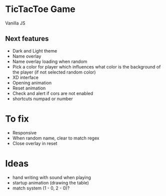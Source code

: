# TicTacToe Game
Vanilla JS


## Next features
- Dark and Light theme
- Name overlay
- Name overlay loading when random
- Pick a color for player which influences what color is the background of the player (if not selected random color)
- XD interface
- Opening animation
- Reset animation
- Check and alert if cors are not enabled
- shortcuts numpad or number

# To fix
- Responsive
- When random name, clear to match regex
- Close overlay in reset


# Ideas
- hand writing with sound when playing
- startup animation (drawing the table)
- match system (1 - 0, 2 - 0)?
